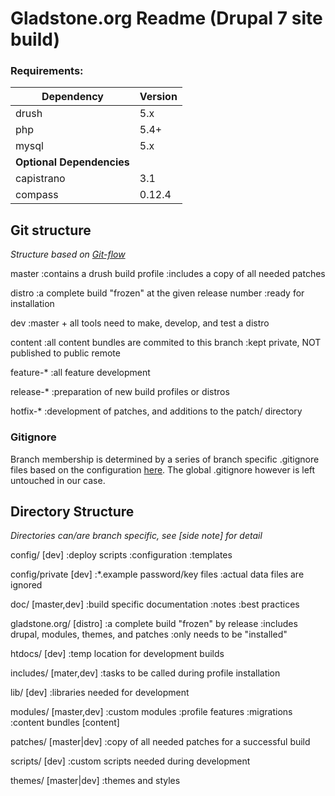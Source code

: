 


Gladstone.org Readme (Drupal 7 site build)
==========================================

### Requirements: ###

Dependency | Version
----------|--------
drush | 5.x 
php   | 5.4+
mysql | 5.x
**Optional Dependencies** |
capistrano | 3.1
compass | 0.12.4



Git structure
-------------

*Structure based on [Git-flow](http://nvie.com/posts/a-successful-git-branching-model/)*

master
:contains a drush build profile
:includes a copy of all needed patches

distro
:a complete build "frozen" at the given release number
:ready for installation

dev
:master + all tools need to make, develop, and test a distro

content
:all content bundles are commited to this branch
:kept private, NOT published to public remote

feature-*
:all feature development

release-*
:preparation of new build profiles or distros

hotfix-*
:development of patches, and additions to the patch/ directory


### Gitignore ###

Branch membership is determined by a series of branch specific .gitignore files based on the configuration [here](http://cogniton-mind.tumblr.com/post/1423976659/howto-gitignore-for-different-branches). The global .gitignore however is left untouched in our case.


Directory Structure
-------------------

*Directories can/are branch specific, see [side note] for detail*

config/ [dev]
:deploy scripts
:configuration
:templates

config/private [dev]
:*.example password/key files
:actual data files are ignored

doc/ [master,dev]
:build specific documentation
:notes
:best practices

gladstone.org/ [distro]
:a complete build "frozen" by release
:includes drupal, modules, themes, and patches
:only needs to be "installed"

htdocs/ [dev]
:temp location for development builds

includes/ [mater,dev]
:tasks to be called during profile installation

lib/ [dev]
:libraries needed for development

modules/ [master,dev]
:custom modules
:profile features
:migrations
:content bundles [content]

patches/ [master|dev]
:copy of all needed patches for a successful build

scripts/ [dev]
:custom scripts needed during development

themes/ [master|dev]
:themes and styles





